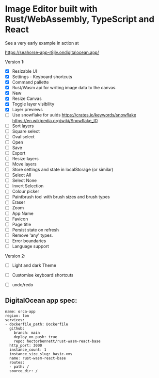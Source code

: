 # Image Editor built with Rust/WebAssembly, TypeScript and React

See a very early example in action at

https://seahorse-app-r8jlv.ondigitalocean.app/


Version 1:
 - [x] Resizable UI
 - [x] Settings - Keyboard shortcuts
 - [x] Command pallette
 - [x] Rust/Wasm api for writing image data to the canvas
 - [x] New
 - [x] Resize Canvas
 - [x] Toggle layer visibility
 - [x] Layer previews
 - [ ] Use snowflake for uuids https://crates.io/keywords/snowflake https://en.wikipedia.org/wiki/Snowflake_ID
 - [ ] Sort layers
 - [ ] Square select
 - [ ] Oval select
 - [ ] Open
 - [ ] Save
 - [ ] Export
 - [ ] Resize layers
 - [ ] Move layers
 - [ ] Store settings and state in localStorage (or similar)
 - [ ] Select All
 - [ ] Select None
 - [ ] Invert Selection
 - [ ] Colour picker
 - [ ] Paintbrush tool with brush sizes and brush types
 - [ ] Eraser
 - [ ] Zoom
 - [ ] App Name
 - [ ] Favicon
 - [ ] Page title
 - [ ] Persist state on refresh
 - [ ] Remove 'any' types.
 - [ ] Error boundaries
 - [ ] Language support

Version 2:
 - [ ] Light and dark Theme
 - [ ] Customise keyboard shortcuts
 - [ ] undo/redo


## DigitalOcean app spec:
```
name: orca-app
region: lon
services:
- dockerfile_path: Dockerfile
  github:
    branch: main
    deploy_on_push: true
    repo: hectorbennett/rust-wasm-react-base
  http_port: 3000
  instance_count: 1
  instance_size_slug: basic-xxs
  name: rust-wasm-react-base
  routes:
  - path: /
  source_dir: /

```
